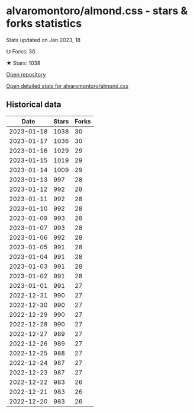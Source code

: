 # alvaromontoro/almond.css - stars & forks statistics

Stats updated on Jan 2023, 18

☋ Forks: 30

★ Stars: 1038

[Open repository](https://github.com/alvaromontoro/almond.css)

[Open detailed stats for alvaromontoro/almond.css](https://reviewgithub.com/rep/alvaromontoro/almond.css)

## Historical data
| Date | Stars | Forks |
|------|-------|-------|
| 2023-01-18 | 1038 | 30 | 
| 2023-01-17 | 1036 | 30 | 
| 2023-01-16 | 1029 | 29 | 
| 2023-01-15 | 1019 | 29 | 
| 2023-01-14 | 1009 | 29 | 
| 2023-01-13 | 997 | 28 | 
| 2023-01-12 | 992 | 28 | 
| 2023-01-11 | 992 | 28 | 
| 2023-01-10 | 992 | 28 | 
| 2023-01-09 | 993 | 28 | 
| 2023-01-07 | 993 | 28 | 
| 2023-01-06 | 992 | 28 | 
| 2023-01-05 | 991 | 28 | 
| 2023-01-04 | 991 | 28 | 
| 2023-01-03 | 991 | 28 | 
| 2023-01-02 | 991 | 28 | 
| 2023-01-01 | 991 | 27 | 
| 2022-12-31 | 990 | 27 | 
| 2022-12-30 | 990 | 27 | 
| 2022-12-29 | 990 | 27 | 
| 2022-12-28 | 990 | 27 | 
| 2022-12-27 | 989 | 27 | 
| 2022-12-26 | 989 | 27 | 
| 2022-12-25 | 988 | 27 | 
| 2022-12-24 | 987 | 27 | 
| 2022-12-23 | 987 | 27 | 
| 2022-12-22 | 983 | 26 | 
| 2022-12-21 | 983 | 26 | 
| 2022-12-20 | 983 | 26 | 

